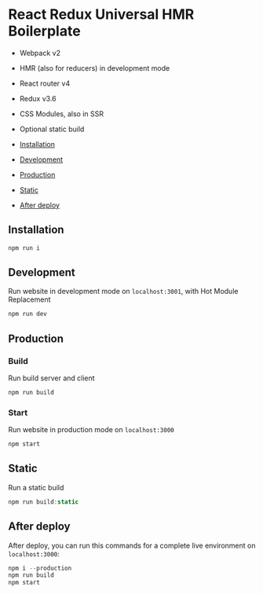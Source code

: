 # React Redux Universal HMR Boilerplate

* Webpack v2
* HMR (also for reducers) in development mode
* React router v4
* Redux v3.6
* CSS Modules, also in SSR
* Optional static build

* [Installation](#installation)
* [Development](#development)
* [Production](#production)
* [Static](#static)
* [After deploy](#after-deploy)

## Installation
```javascript
npm run i    
```

## Development

Run website in development mode on `localhost:3001`, with Hot Module Replacement

```javascript
npm run dev
```

## Production

### Build

Run build server and client

```javascript
npm run build
```

### Start 

Run website in production mode on `localhost:3000`

```javascript
npm start
```

## Static

Run a static build

```javascript
npm run build:static
```

## After deploy

After deploy, you can run this commands for a complete live environment on `localhost:3000`:
 
```javascript
npm i --production
npm run build
npm start
```
